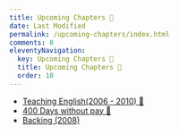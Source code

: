 ```yaml
---
title: Upcoming Chapters 🔏
date: Last Modified
permalink: /upcoming-chapters/index.html
comments: 0
eleventyNavigation:
  key: Upcoming Chapters 🔏
  title: Upcoming Chapters 🔏
  order: 10 
---
```


* [Teaching English(2006 - 2010) 🔏](/upcoming-chapters/english-teaching-japan/)
* [400 Days without pay 🔏](/upcoming-chapters/working-liddso/)
* [Backing (2008)](/upcoming-chapters/euro-trip-2008/)